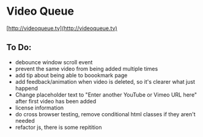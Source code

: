 # Video Queue

[http://videoqueue.tv](http://videoqueue.tv)

## To Do:
* debounce window scroll event
* prevent the same video from being added multiple times
* add tip about being able to boookmark page
* add feedback/animation when video is deleted, so it's clearer what just happend
* Change placeholder text to "Enter another YouTube or Vimeo URL here" after first video has been added
* license information
* do cross browser testing, remove conditional html classes if they aren't needed
* refactor js, there is some repitition
